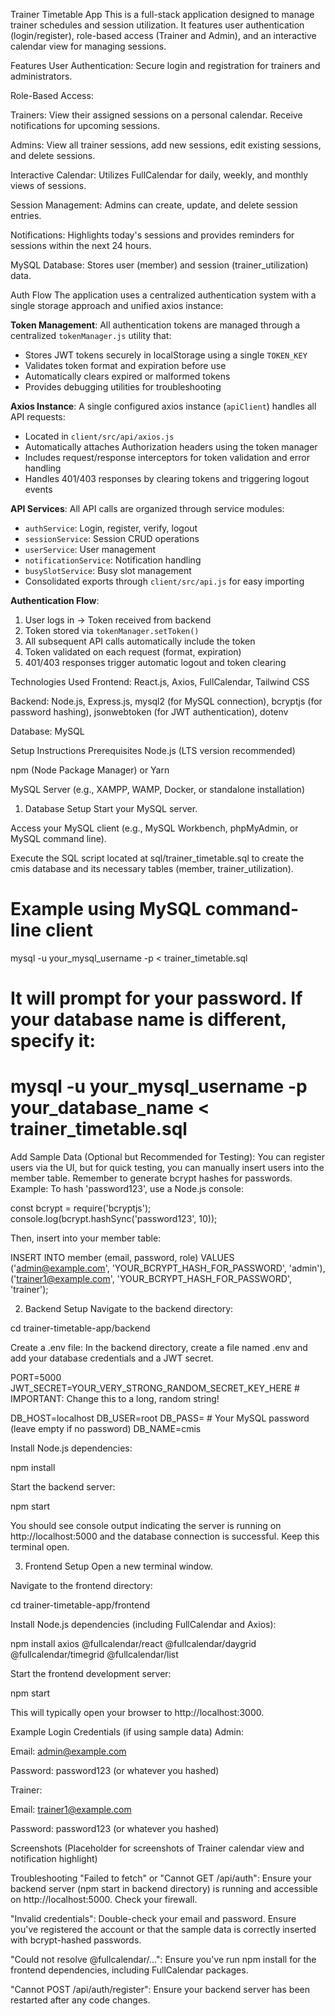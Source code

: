 Trainer Timetable App
This is a full-stack application designed to manage trainer schedules and session utilization. It features user authentication (login/register), role-based access (Trainer and Admin), and an interactive calendar view for managing sessions.

Features
User Authentication: Secure login and registration for trainers and administrators.

Role-Based Access:

Trainers: View their assigned sessions on a personal calendar. Receive notifications for upcoming sessions.

Admins: View all trainer sessions, add new sessions, edit existing sessions, and delete sessions.

Interactive Calendar: Utilizes FullCalendar for daily, weekly, and monthly views of sessions.

Session Management: Admins can create, update, and delete session entries.

Notifications: Highlights today's sessions and provides reminders for sessions within the next 24 hours.

MySQL Database: Stores user (member) and session (trainer_utilization) data.

Auth Flow
The application uses a centralized authentication system with a single storage approach and unified axios instance:

**Token Management**: All authentication tokens are managed through a centralized `tokenManager.js` utility that:
- Stores JWT tokens securely in localStorage using a single `TOKEN_KEY`
- Validates token format and expiration before use
- Automatically clears expired or malformed tokens
- Provides debugging utilities for troubleshooting

**Axios Instance**: A single configured axios instance (`apiClient`) handles all API requests:
- Located in `client/src/api/axios.js`
- Automatically attaches Authorization headers using the token manager
- Includes request/response interceptors for token validation and error handling
- Handles 401/403 responses by clearing tokens and triggering logout events

**API Services**: All API calls are organized through service modules:
- `authService`: Login, register, verify, logout
- `sessionService`: Session CRUD operations
- `userService`: User management
- `notificationService`: Notification handling
- `busySlotService`: Busy slot management
- Consolidated exports through `client/src/api.js` for easy importing

**Authentication Flow**:
1. User logs in → Token received from backend
2. Token stored via `tokenManager.setToken()`
3. All subsequent API calls automatically include the token
4. Token validated on each request (format, expiration)
5. 401/403 responses trigger automatic logout and token clearing

Technologies Used
Frontend: React.js, Axios, FullCalendar, Tailwind CSS

Backend: Node.js, Express.js, mysql2 (for MySQL connection), bcryptjs (for password hashing), jsonwebtoken (for JWT authentication), dotenv

Database: MySQL

Setup Instructions
Prerequisites
Node.js (LTS version recommended)

npm (Node Package Manager) or Yarn

MySQL Server (e.g., XAMPP, WAMP, Docker, or standalone installation)

1. Database Setup
Start your MySQL server.

Access your MySQL client (e.g., MySQL Workbench, phpMyAdmin, or MySQL command line).

Execute the SQL script located at sql/trainer_timetable.sql to create the cmis database and its necessary tables (member, trainer_utilization).

# Example using MySQL command-line client
mysql -u your_mysql_username -p < trainer_timetable.sql
# It will prompt for your password. If your database name is different, specify it:
# mysql -u your_mysql_username -p your_database_name < trainer_timetable.sql

Add Sample Data (Optional but Recommended for Testing):
You can register users via the UI, but for quick testing, you can manually insert users into the member table. Remember to generate bcrypt hashes for passwords.
Example: To hash 'password123', use a Node.js console:

const bcrypt = require('bcryptjs');
console.log(bcrypt.hashSync('password123', 10));

Then, insert into your member table:

INSERT INTO member (email, password, role) VALUES
('admin@example.com', 'YOUR_BCRYPT_HASH_FOR_PASSWORD', 'admin'),
('trainer1@example.com', 'YOUR_BCRYPT_HASH_FOR_PASSWORD', 'trainer');

2. Backend Setup
Navigate to the backend directory:

cd trainer-timetable-app/backend

Create a .env file: In the backend directory, create a file named .env and add your database credentials and a JWT secret.

PORT=5000
JWT_SECRET=YOUR_VERY_STRONG_RANDOM_SECRET_KEY_HERE # IMPORTANT: Change this to a long, random string!

DB_HOST=localhost
DB_USER=root
DB_PASS= # Your MySQL password (leave empty if no password)
DB_NAME=cmis

Install Node.js dependencies:

npm install

Start the backend server:

npm start

You should see console output indicating the server is running on http://localhost:5000 and the database connection is successful. Keep this terminal open.

3. Frontend Setup
Open a new terminal window.

Navigate to the frontend directory:

cd trainer-timetable-app/frontend

Install Node.js dependencies (including FullCalendar and Axios):

npm install axios @fullcalendar/react @fullcalendar/daygrid @fullcalendar/timegrid @fullcalendar/list

Start the frontend development server:

npm start

This will typically open your browser to http://localhost:3000.

Example Login Credentials (if using sample data)
Admin:

Email: admin@example.com

Password: password123 (or whatever you hashed)

Trainer:

Email: trainer1@example.com

Password: password123 (or whatever you hashed)

Screenshots
(Placeholder for screenshots of Trainer calendar view and notification highlight)

Troubleshooting
"Failed to fetch" or "Cannot GET /api/auth": Ensure your backend server (npm start in backend directory) is running and accessible on http://localhost:5000. Check your firewall.

"Invalid credentials": Double-check your email and password. Ensure you've registered the account or that the sample data is correctly inserted with bcrypt-hashed passwords.

"Could not resolve @fullcalendar/...": Ensure you've run npm install for the frontend dependencies, including FullCalendar packages.

"Cannot POST /api/auth/register": Ensure your backend server has been restarted after any code changes.